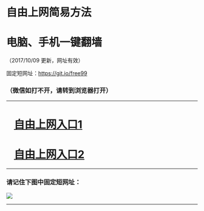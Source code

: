 ﻿# 自由上网简易方法

# 电脑、手机一键翻墙

（2017/10/09 更新，网址有效）

固定短网址：https://git.io/free99

### （微信如打不开，请转到浏览器打开）


***





# &nbsp;&nbsp; <a href="http://ft1118417.fwq-tz-1001.info/fwqtz01.html?t=100900116877 " target="_blank">自由上网入口1</a>
# &nbsp;&nbsp; <a href="http://ft1451624518.fwq-tz-1002.info/fwqtz02.html?t=100900120826 " target="_blank">自由上网入口2</a>
***

### 请记住下图中固定短网址：

<img src="https://s3-us-west-2.amazonaws.com/fwq-1001/yjfq-20170905okok.png" /> 


***

